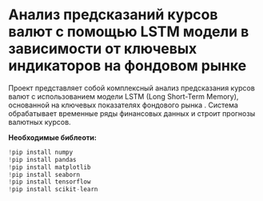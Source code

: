 # Анализ предсказаний курсов валют с помощью LSTM модели в зависимости от ключевых индикаторов на фондовом рынке
Проект представляет собой комплексный анализ предсказания курсов валют с использованием модели LSTM (Long Short-Term Memory), основанной на ключевых показателях фондового рынка . Система обрабатывает временные ряды финансовых данных и строит прогнозы валютных курсов.

**Необходимые библеоти:**
```python
!pip install numpy
!pip install pandas
!pip install matplotlib
!pip install seaborn
!pip install tensorflow
!pip install scikit-learn
```

